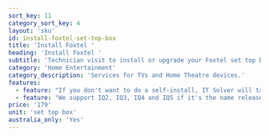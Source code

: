 ```yaml
---
sort_key: 11
category_sort_key: 4
layout: 'sku'
id: install-foxtel-set-top-box
title: 'Install Foxtel '
heading: 'Install Foxtel '
subtitle: 'Technician visit to install or upgrade your Foxtel set top box.'
category: 'Home Entertainment'
category_description: 'Services for TVs and Home Theatre devices.'
features:
  - feature: "If you don't want to do a self-install, IT Solver will take care of your Foxtel install. "
  - feature: "We support IQ2, IQ3, IQ4 and IQ5 if it's the name released."
price: '179'
unit: 'set top box'
australia_only: 'Yes'
---
```

